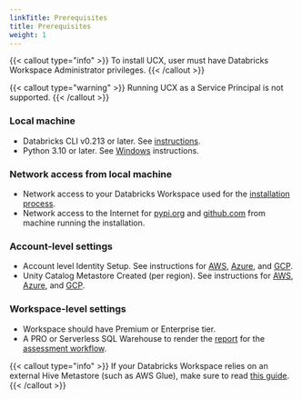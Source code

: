 ```yaml
---
linkTitle: Prerequisites
title: Prerequisites
weight: 1
---
```


{{< callout type="info" >}}
To install UCX, user must have Databricks Workspace Administrator privileges.
{{< /callout >}}

{{< callout type="warning" >}}
Running UCX as a Service Principal is not supported.
{{< /callout >}}

### Local machine
- Databricks CLI v0.213 or later. See [instructions](./databricks_cli.md).
- Python 3.10 or later. See [Windows](https://www.python.org/downloads/windows/) instructions.


### Network access from local machine
- Network access to your Databricks Workspace used for the [installation process](./install_ucx.md).
- Network access to the Internet for [pypi.org](https://pypi.org) and [github.com](https://github.com) from machine running the installation.

### Account-level settings
- Account level Identity Setup. See instructions for [AWS](https://docs.databricks.com/en/administration-guide/users-groups/best-practices.html), [Azure](https://learn.microsoft.com/en-us/azure/databricks/administration-guide/users-groups/best-practices), and [GCP](https://docs.gcp.databricks.com/administration-guide/users-groups/best-practices.html).
- Unity Catalog Metastore Created (per region). See instructions for [AWS](https://docs.databricks.com/en/data-governance/unity-catalog/create-metastore.html), [Azure](https://learn.microsoft.com/en-us/azure/databricks/data-governance/unity-catalog/create-metastore), and [GCP](https://docs.gcp.databricks.com/data-governance/unity-catalog/create-metastore.html).


### Workspace-level settings
- Workspace should have Premium or Enterprise tier.
- A PRO or Serverless SQL Warehouse to render the [report](docs/reference/assessment.md) for the [assessment workflow](docs/reference/workflows/assessment.md).

{{< callout type="info" >}}
If your Databricks Workspace relies on an external Hive Metastore (such as AWS Glue), make sure to read [this guide](docs/reference/external_hms_glue.md).
{{< /callout >}}
